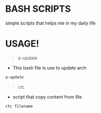 # BASH SCRIPTS

simple scripts that helps me in my daily life

# USAGE!
> a-update
- This bash file is use to update arch
```sh
a-update
```
> ctc
- script that copy content from file
```sh
ctc filename
```

